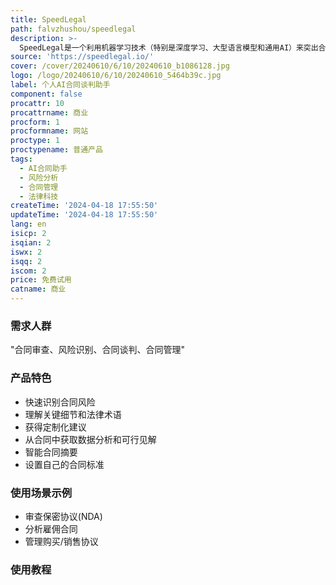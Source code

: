 ```yaml
---
title: SpeedLegal
path: falvzhushou/speedlegal
description: >-
  SpeedLegal是一个利用机器学习技术（特别是深度学习、大型语言模型和通用AI）来突出合同中的条款和关键风险的技术初创公司。我们分析您的文档并发送给您一个简化的报告，以便您在签名前做出更明智的决策。
source: 'https://speedlegal.io/'
cover: /cover/20240610/6/10/20240610_b1086128.jpg
logo: /logo/20240610/6/10/20240610_5464b39c.jpg
label: 个人AI合同谈判助手
component: false
procattr: 10
procattrname: 商业
procform: 1
procformname: 网站
proctype: 1
proctypename: 普通产品
tags:
  - AI合同助手
  - 风险分析
  - 合同管理
  - 法律科技
createTime: '2024-04-18 17:55:50'
updateTime: '2024-04-18 17:55:50'
lang: en
isicp: 2
isqian: 2
iswx: 2
isqq: 2
iscom: 2
price: 免费试用
catname: 商业
---
```




### 需求人群
"合同审查、风险识别、合同谈判、合同管理"

### 产品特色
* 快速识别合同风险
* 理解关键细节和法律术语
* 获得定制化建议
* 从合同中获取数据分析和可行见解
* 智能合同摘要
* 设置自己的合同标准

### 使用场景示例
* 审查保密协议(NDA)
* 分析雇佣合同
* 管理购买/销售协议

### 使用教程


  
